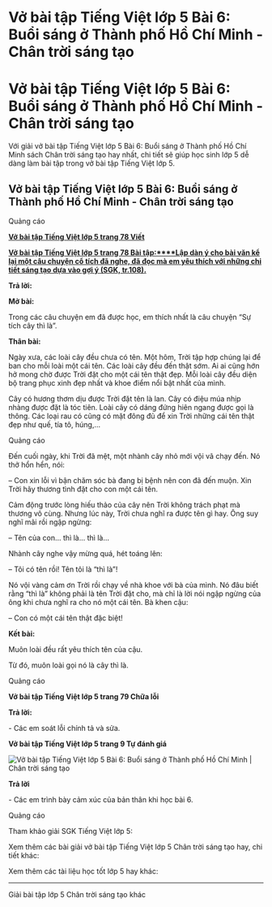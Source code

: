 # Vở bài tập Tiếng Việt lớp 5 Bài 6: Buổi sáng ở Thành phố Hồ Chí Minh - Chân trời sáng tạo

# Vở bài tập Tiếng Việt lớp 5 Bài 6: Buổi sáng ở Thành phố Hồ Chí Minh - Chân trời sáng tạo

Với giải vở bài tập Tiếng Việt lớp 5 Bài 6: Buổi sáng ở Thành phố Hồ Chí Minh sách Chân trời sáng tạo hay nhất, chi tiết sẽ giúp học sinh lớp 5 dễ dàng làm bài tập trong vở bài tập Tiếng Việt lớp 5.

## Vở bài tập Tiếng Việt lớp 5 Bài 6: Buổi sáng ở Thành phố Hồ Chí Minh - Chân trời sáng tạo

Quảng cáo

[**Vở bài tập Tiếng Việt lớp 5 trang 78 Viết**](https://vietjack.com/vbt-tieng-viet-5-ct/viet-trang-78-vbt-tieng-viet-5-tap-1.jsp)

[**Vở bài tập Tiếng Việt lớp 5 trang 78 Bài tập:****Lập dàn ý cho bài văn kể lại một câu chuyện cổ tích đã nghe, đã đọc mà em yêu thích với những chi tiết sáng tạo dựa vào gợi ý (SGK, tr.108).**](https://vietjack.com/vbt-tieng-viet-5-ct/lap-dan-y-cho-bai-van-ke-lai-mot-cau-chuyen-co-tich-vm.jsp)

**Trả lời:**

**Mở bài:**

Trong các câu chuyện em đã được học, em thích nhất là câu chuyện “Sự tích cây thì là”.

**Thân bài:**

Ngày xưa, các loài cây đều chưa có tên. Một hôm, Trời tập hợp chúng lại để ban cho mỗi loài một cái tên. Các loài cây đều đến thật sớm. Ai ai cũng hớn hở mong chờ được Trời đặt cho một cái tên thật đẹp. Mỗi loài cây đều diện bộ trang phục xinh đẹp nhất và khoe điểm nổi bật nhất của mình.

Cây có hương thơm dịu được Trời đặt tên là lan. Cây có điệu múa nhịp nhàng được đặt là tóc tiên. Loài cây có dáng đứng hiên ngang được gọi là thông. Các loại rau có cũng có mặt đông đủ để xin Trời những cái tên thật đẹp như quế, tía tô, húng,...

Quảng cáo

Đến cuối ngày, khi Trời đã mệt, một nhành cây nhỏ mới vội vã chạy đến. Nó thở hổn hển, nói:

– Con xin lỗi vì bận chăm sóc bà đang bị bệnh nên con đã đến muộn. Xin Trời hãy thương tình đặt cho con một cái tên.

Cảm động trước lòng hiếu thảo của cây nên Trời không trách phạt mà thương vô cùng. Nhưng lúc này, Trời chưa nghĩ ra được tên gì hay. Ông suy nghĩ mãi rồi ngập ngừng:

– Tên của con... thì là... thì là...

Nhành cây nghe vậy mừng quá, hét toáng lên:

– Tôi có tên rồi! Tên tôi là “thì là”!

Nó vội vàng cảm ơn Trời rồi chạy về nhà khoe với bà của mình. Nó đâu biết rằng “thì là” không phải là tên Trời đặt cho, mà chỉ là lời nói ngập ngừng của ông khi chưa nghĩ ra cho nó một cái tên. Bà khen cậu:

– Con có một cái tên thật đặc biệt!

**Kết bài:**

Muôn loài đều rất yêu thích tên của cậu.

Từ đó, muôn loài gọi nó là cây thì là.

Quảng cáo

**Vở bài tập Tiếng Việt lớp 5 trang 79 Chữa lỗi**

**Trả lời:**

\- Các em soát lỗi chính tả và sửa. 

**Vở bài tập Tiếng Việt lớp 5 trang 9 Tự đánh giá**

![Vở bài tập Tiếng Việt lớp 5 Bài 6: Buổi sáng ở Thành phố Hồ Chí Minh | Chân trời sáng tạo](https://vietjack.com/vbt-tieng-viet-5-ct/images/bai-6-buoi-sang-o-thanh-pho-ho-chi-minh.PNG)

**Trả lời**

\- Các em trình bày cảm xúc của bản thân khi học bài 6.

Quảng cáo

Tham khảo giải SGK Tiếng Việt lớp 5:

Xem thêm các bài giải vở bài tập Tiếng Việt lớp 5 Chân trời sáng tạo hay, chi tiết khác:

Xem thêm các tài liệu học tốt lớp 5 hay khác:

* * *

Giải bài tập lớp 5 Chân trời sáng tạo khác
